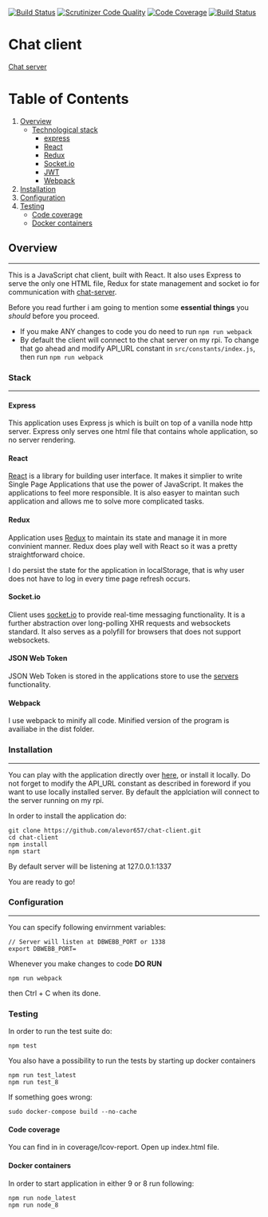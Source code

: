 [![Build Status](https://travis-ci.org/alevor657/chat-client.svg?branch=master)](https://travis-ci.org/alevor657/chat-client)
[![Scrutinizer Code Quality](https://scrutinizer-ci.com/g/alevor657/chat-client/badges/quality-score.png?b=master)](https://scrutinizer-ci.com/g/alevor657/chat-client/?branch=master)
[![Code Coverage](https://scrutinizer-ci.com/g/alevor657/chat-client/badges/coverage.png?b=master)](https://scrutinizer-ci.com/g/alevor657/chat-client/?branch=master)
[![Build Status](https://scrutinizer-ci.com/g/alevor657/chat-client/badges/build.png?b=master)](https://scrutinizer-ci.com/g/alevor657/chat-client/build-status/master)


# Chat client

[Chat server](https://github.com/alevor657/chat-server)

# Table of Contents
1. [Overview](#overview)
    - [Technological stack](#stack)
        - [express](#express)
        - [React](#react)
        - [Redux](#redux)
        - [Socket.io](#socketio)
        - [JWT](#jwt)
        - [Webpack](#webpack)
2. [Installation](#installation)
3. [Configuration](#configuration)
4. [Testing](#testing)
    - [Code coverage](#code-coverage)
    - [Docker containers](#docker-containers)

## Overview
---
This is a JavaScript chat client, built with React. It also uses Express to serve the only one HTML file, Redux for state management and socket io for communication with [chat-server](https://github.com/alevor657/chat-server).

Before you read further i am going to mention some **essential things** you _should_ before you proceed.

- If you make ANY changes to code you do need to run `npm run webpack`
- By default the client will connect to the chat server on my rpi. To change that go ahead and modify API_URL constant in `src/constants/index.js`, then run `npm run webpack`


### Stack
---
#### Express

This application uses Express js which is built on top of a vanilla node http server.
Express only serves one html file that contains whole application, so no server rendering.

#### React

[React](https://reactjs.org/) is a library for building user interface. It makes it simplier to write Single Page Applications that use the power of JavaScript. It makes the applications to feel more responsible. It is also easyer to maintan such application and allows me to solve more complicated tasks.

#### Redux

Application uses [Redux](#https://redux.js.org/) to maintain its state and manage it in more convinient manner. Redux does play well with React so it was a pretty straightforward choice.

I do persist the state for the application in localStorage, that is why user does not have to log in every time page refresh occurs.

#### Socket.io

Client uses [socket.io](https://socket.io/) to provide real-time messaging functionality. It is a further abstraction over long-polling XHR requests and websockets standard. It also serves as a polyfill for browsers that does not support websockets.

#### JSON Web Token

JSON Web Token is stored in the applications store to use the [servers](https://github.com/alevor657/chat-server) functionality.

#### Webpack

I use webpack to minify all code. Minified version of the program is availiabe in the dist folder.

### Installation
---
You can play with the application directly over [here](http://80.78.218.120:1345), or install it locally. Do not forget to modify the API_URL constant as described in foreword if you want to use locally installed server. By default the applciation will connect to the server running on my rpi.

In order to install the application do:

    git clone https://github.com/alevor657/chat-client.git
    cd chat-client
    npm install
    npm start

By default server will be listening at 127.0.0.1:1337

You are ready to go!

### Configuration
---
You can specify following envirnment variables:

    // Server will listen at DBWEBB_PORT or 1338
    export DBWEBB_PORT=

Whenever you make changes to code **DO RUN**

    npm run webpack

then Ctrl + C when its done.

### Testing

In order to run the test suite do:

    npm test

You also have a possibility to run the tests by starting up docker containers

    npm run test_latest
    npm run test_8

If something goes wrong:

    sudo docker-compose build --no-cache

#### Code coverage

You can find in in coverage/lcov-report. Open up index.html file.

#### Docker containers

In order to start application in either 9 or 8 run following:

    npm run node_latest
    npm run node_8
